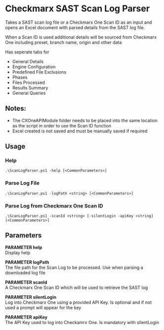 # Checkmarx SAST Scan Log Parser
Takes a SAST scan log file or a Checkmarx One Scan ID as an input and opens an Excel document with parsed details from the SAST log file.

When a Scan ID is used additional details will be sourced from Checkmarx One including preset, branch name, origin and other data

Has seperate tabs for 
 - General Details
 - Engine Configuration
 - Predefined File Exclusions
 - Phases
 - Files Processed
 - Results Summary
 - General Queries

## Notes: 
- The CXOneAPIModule folder needs to be placed into the same location as the script in order to use the Scan ID function
- Excel created is not saved and must be manually saved if required

## Usage
### Help
    .\ScanLogParser.ps1 -help [<CommonParameters>]
    
### Parse Log File
    .\ScanLogParser.ps1 -logPath <string> [<CommonParameters>]

### Parse Log from Checkmarx One Scan ID
    .\ScanLogParser.ps1 -scanId <string> [-silentLogin -apiKey <string] [<CommonParameters>]

## Parameters
__PARAMETER help__  
Display help

__PARAMETER logPath__  
The file path for the Scan Log to be processed. Use when parsing a downloaded log file

__PARAMETER scanId__  
A Checkmarx One Scan ID which will be used to retrieve the SAST log

__PARAMETER silentLogin__  
Log into Checkmarx One using a provided API Key. Is optional and if not used a prompt will appear for the key

__PARAMETER apiKey__  
The API Key used to log into Checkamrx One. Is mandatory with silentLogin
